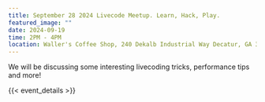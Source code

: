 ```yaml
---
title: September 28 2024 Livecode Meetup. Learn, Hack, Play.
featured_image: ""
date: 2024-09-19
time: 2PM - 4PM
location: Waller's Coffee Shop, 240 Dekalb Industrial Way Decatur, GA 30033
---
```


We will be discussing some interesting livecoding tricks, performance tips and more!

{{< event_details >}}
